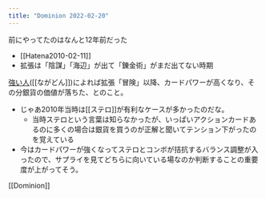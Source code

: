 ```yaml
---
title: "Dominion 2022-02-20"
---
```


前にやってたのはなんと12年前だった
- [[Hatena2010-02-11]]
- 拡張は「陰謀」「海辺」が出て「錬金術」がまだ出てない時期

[強い人](https://youtu.be/eTCDRhcxDdc)([[ながどん]])によれば拡張「冒険」以降、カードパワーが高くなり、その分銀貨の価値が落ちた、とのこと。
- じゃあ2010年当時は[[ステロ]]が有利なケースが多かったのだな。
    - 当時ステロという言葉は知らなかったが、いっぱいアクションカードあるのに多くの場合は銀貨を買うのが正解と聞いてテンション下がったのを覚えている
- 今はカードパワーが強くなってステロとコンボが拮抗するバランス調整が入ったので、サプライを見てどちらに向いている場なのか判断することの重要度が上がってそう。

[[Dominion]]